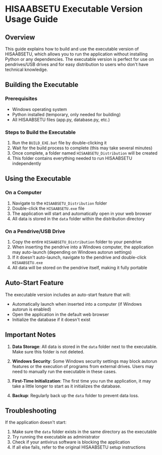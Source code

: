 # HISAABSETU Executable Version Usage Guide

## Overview

This guide explains how to build and use the executable version of HISAABSETU, which allows you to run the application without installing Python or any dependencies. The executable version is perfect for use on pendrives/USB drives and for easy distribution to users who don't have technical knowledge.

## Building the Executable

### Prerequisites
- Windows operating system
- Python installed (temporary, only needed for building)
- All HISAABSETU files (app.py, database.py, etc.)

### Steps to Build the Executable

1. Run the `BUILD_EXE.bat` file by double-clicking it
2. Wait for the build process to complete (this may take several minutes)
3. Once complete, a folder named `HISAABSETU_Distribution` will be created
4. This folder contains everything needed to run HISAABSETU independently

## Using the Executable

### On a Computer
1. Navigate to the `HISAABSETU_Distribution` folder
2. Double-click the `HISAABSETU.exe` file
3. The application will start and automatically open in your web browser
4. All data is stored in the `data` folder within the distribution directory

### On a Pendrive/USB Drive
1. Copy the entire `HISAABSETU_Distribution` folder to your pendrive
2. When inserting the pendrive into a Windows computer, the application may auto-launch (depending on Windows autorun settings)
3. If it doesn't auto-launch, navigate to the pendrive and double-click `HISAABSETU.exe`
4. All data will be stored on the pendrive itself, making it fully portable

## Auto-Start Feature

The executable version includes an auto-start feature that will:
- Automatically launch when inserted into a computer (if Windows autorun is enabled)
- Open the application in the default web browser
- Initialize the database if it doesn't exist

## Important Notes

1. **Data Storage**: All data is stored in the `data` folder next to the executable. Make sure this folder is not deleted.

2. **Windows Security**: Some Windows security settings may block autorun features or the execution of programs from external drives. Users may need to manually run the executable in these cases.

3. **First-Time Initialization**: The first time you run the application, it may take a little longer to start as it initializes the database.

4. **Backup**: Regularly back up the `data` folder to prevent data loss.

## Troubleshooting

If the application doesn't start:
1. Make sure the `data` folder exists in the same directory as the executable
2. Try running the executable as administrator
3. Check if your antivirus software is blocking the application
4. If all else fails, refer to the original HISAABSETU setup instructions